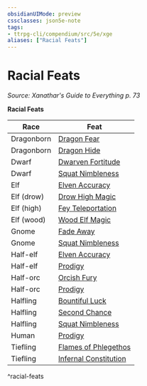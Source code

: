 ```yaml
---
obsidianUIMode: preview
cssclasses: json5e-note
tags:
- ttrpg-cli/compendium/src/5e/xge
aliases: ["Racial Feats"]
---
```

# Racial Feats
*Source: Xanathar's Guide to Everything p. 73* 

**Racial Feats**

| Race | Feat |
|------|------|
| Dragonborn | [Dragon Fear](2-Mechanics/CLI/feats/dragon-fear-xge.md) |
| Dragonborn | [Dragon Hide](2-Mechanics/CLI/feats/dragon-hide-xge.md) |
| Dwarf | [Dwarven Fortitude](2-Mechanics/CLI/feats/dwarven-fortitude-xge.md) |
| Dwarf | [Squat Nimbleness](2-Mechanics/CLI/feats/squat-nimbleness-xge.md) |
| Elf | [Elven Accuracy](2-Mechanics/CLI/feats/elven-accuracy-xge.md) |
| Elf (drow) | [Drow High Magic](2-Mechanics/CLI/feats/drow-high-magic-xge.md) |
| Elf (high) | [Fey Teleportation](2-Mechanics/CLI/feats/fey-teleportation-xge.md) |
| Elf (wood) | [Wood Elf Magic](2-Mechanics/CLI/feats/wood-elf-magic-xge.md) |
| Gnome | [Fade Away](2-Mechanics/CLI/feats/fade-away-xge.md) |
| Gnome | [Squat Nimbleness](2-Mechanics/CLI/feats/squat-nimbleness-xge.md) |
| Half-elf | [Elven Accuracy](2-Mechanics/CLI/feats/elven-accuracy-xge.md) |
| Half-elf | [Prodigy](2-Mechanics/CLI/feats/prodigy-xge.md) |
| Half-orc | [Orcish Fury](2-Mechanics/CLI/feats/orcish-fury-xge.md) |
| Half-orc | [Prodigy](2-Mechanics/CLI/feats/prodigy-xge.md) |
| Halfling | [Bountiful Luck](2-Mechanics/CLI/feats/bountiful-luck-xge.md) |
| Halfling | [Second Chance](2-Mechanics/CLI/feats/second-chance-xge.md) |
| Halfling | [Squat Nimbleness](2-Mechanics/CLI/feats/squat-nimbleness-xge.md) |
| Human | [Prodigy](2-Mechanics/CLI/feats/prodigy-xge.md) |
| Tiefling | [Flames of Phlegethos](2-Mechanics/CLI/feats/flames-of-phlegethos-xge.md) |
| Tiefling | [Infernal Constitution](2-Mechanics/CLI/feats/infernal-constitution-xge.md) |
^racial-feats
